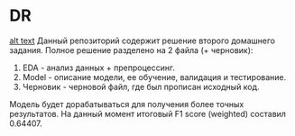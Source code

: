 # DR
[alt text](https://llhhospital.com/wp-content/uploads/2023/05/Diabetic-Retinopathy.jpg)
Данный репозиторий содержит решение второго домашнего задания. Полное решение разделено на 2 файла (+ черновик):
1. EDA - анализ данных + препроцессинг.
2. Model - описание модели, ее обучение, валидация и тестирование.
3. Черновик - черновой файл, где был прописан исходный код.

Модель будет дорабатываться для получения более точных результатов. На данный момент итоговый F1 score (weighted) составил 0.64407.
